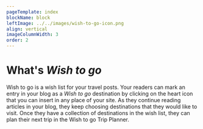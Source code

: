 ```yaml
---
pageTemplate: index
blockName: block
leftImage: ../../images/wish-to-go-icon.png
align: vertical
imageColumnWidth: 3
order: 2
---
```


# What's _Wish to go_

Wish to go is a wish list for your travel posts. Your readers can mark an entry in your blog as a _Wish to go_ destination by clicking on the heart icon <WishWidget country="TV"></WishWidget> that you can insert in any place of your site. As they continue reading articles in your blog, they keep choosing destinations that they would like to visit. Once they have a collection of destinations in the wish list, they can plan their next trip in the Wish to go Trip Planner.
